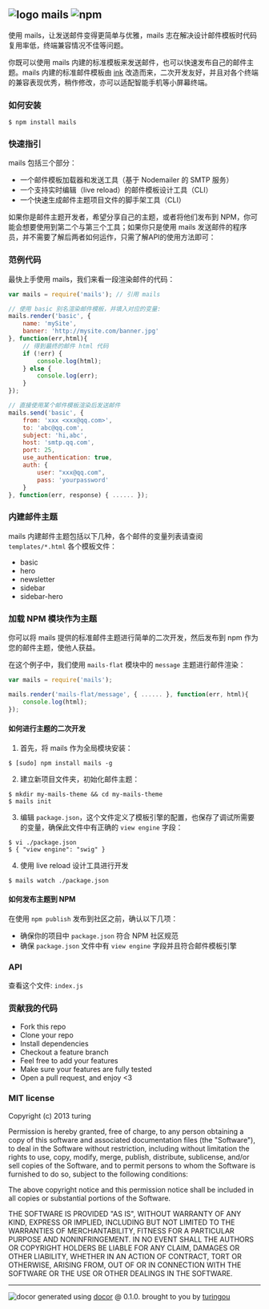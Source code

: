 ## ![logo](http://ww2.sinaimg.cn/large/61ff0de3gw1eajmy0wdikj2014014wea.jpg) mails ![npm](https://badge.fury.io/js/mails.png)

使用 mails，让发送邮件变得更简单与优雅，mails 志在解决设计邮件模板时代码复用率低，终端兼容情况不佳等问题。

你既可以使用 mails 内建的标准模板来发送邮件，也可以快速发布自己的邮件主题。mails 内建的标准邮件模板由 [ink](http://zurb.com/ink) 改造而来，二次开发友好，并且对各个终端的兼容表现优秀，稍作修改，亦可以适配智能手机等小屏幕终端。

### 如何安装
````
$ npm install mails
````

### 快速指引

mails 包括三个部分：

- 一个邮件模板加载器和发送工具（基于 Nodemailer 的 SMTP 服务）  
- 一个支持实时编辑（live reload）的邮件模板设计工具（CLI）  
- 一个快速生成邮件主题项目文件的脚手架工具（CLI）  

如果你是邮件主题开发者，希望分享自己的主题，或者将他们发布到 NPM，你可能会想要使用到第二个与第三个工具；如果你只是使用 mails 发送邮件的程序员，并不需要了解后两者如何运作，只需了解API的使用方法即可：

### 范例代码
最快上手使用 mails，我们来看一段渲染邮件的代码：
````javascript
var mails = require('mails'); // 引用 mails

// 使用 basic 别名渲染邮件模板，并填入对应的变量:
mails.render('basic', {
    name: 'mySite',
    banner: 'http://mysite.com/banner.jpg'
}, function(err,html){
    // 得到最终的邮件 html 代码
    if (!err) {
        console.log(html);
    } else {
        console.log(err);
    }
});

// 直接使用某个邮件模板渲染后发送邮件
mails.send('basic', {
    from: 'xxx <xxx@qq.com>',
    to: 'abc@qq.com',
    subject: 'hi,abc',
    host: 'smtp.qq.com',
    port: 25,
    use_authentication: true,
    auth: {
        user: "xxx@qq.com",
        pass: 'yourpassword'
    }
}, function(err, response) { ...... });
````
### 内建邮件主题
mails 内建邮件主题包括以下几种，各个邮件的变量列表请查阅 `templates/*.html` 各个模板文件：

- basic
- hero
- newsletter
- sidebar
- sidebar-hero

### 加载 NPM 模块作为主题
你可以将 mails 提供的标准邮件主题进行简单的二次开发，然后发布到 npm 作为您的邮件主题，使他人获益。

在这个例子中，我们使用 `mails-flat` 模块中的 `message` 主题进行邮件渲染：
````javascript
var mails = require('mails');

mails.render('mails-flat/message', { ...... }, function(err, html){
    console.log(html);
});
````
#### 如何进行主题的二次开发

1. 首先，将 mails 作为全局模块安装：

````
$ [sudo] npm install mails -g
````

2. 建立新项目文件夹，初始化邮件主题：

````
$ mkdir my-mails-theme && cd my-mails-theme
$ mails init
````

3. 编辑 `package.json`，这个文件定义了模板引擎的配置，也保存了调试所需要的变量，确保此文件中有正确的 `view engine` 字段：

````
$ vi ./package.json
$ { "view engine": "swig" }
````

4. 使用 live reload 设计工具进行开发

````
$ mails watch ./package.json 
````


#### 如何发布主题到 NPM
在使用 `npm publish` 发布到社区之前，确认以下几项：
- 确保你的项目中 `package.json` 符合 NPM 社区规范
- 确保 `package.json` 文件中有 `view engine` 字段并且符合邮件模板引擎

### API
查看这个文件: `index.js`

### 贡献我的代码
- Fork this repo
- Clone your repo
- Install dependencies
- Checkout a feature branch
- Feel free to add your features
- Make sure your features are fully tested
- Open a pull request, and enjoy <3

### MIT license
Copyright (c) 2013 turing

Permission is hereby granted, free of charge, to any person obtaining a copy
of this software and associated documentation files (the "Software"), to deal
in the Software without restriction, including without limitation the rights
to use, copy, modify, merge, publish, distribute, sublicense, and/or sell
copies of the Software, and to permit persons to whom the Software is
furnished to do so, subject to the following conditions:

The above copyright notice and this permission notice shall be included in
all copies or substantial portions of the Software.

THE SOFTWARE IS PROVIDED "AS IS", WITHOUT WARRANTY OF ANY KIND, EXPRESS OR
IMPLIED, INCLUDING BUT NOT LIMITED TO THE WARRANTIES OF MERCHANTABILITY,
FITNESS FOR A PARTICULAR PURPOSE AND NONINFRINGEMENT. IN NO EVENT SHALL THE
AUTHORS OR COPYRIGHT HOLDERS BE LIABLE FOR ANY CLAIM, DAMAGES OR OTHER
LIABILITY, WHETHER IN AN ACTION OF CONTRACT, TORT OR OTHERWISE, ARISING FROM,
OUT OF OR IN CONNECTION WITH THE SOFTWARE OR THE USE OR OTHER DEALINGS IN
THE SOFTWARE.


---
![docor](https://cdn1.iconfinder.com/data/icons/windows8_icons_iconpharm/26/doctor.png)
generated using [docor](https://github.com/turingou/docor.git) @ 0.1.0. brought to you by [turingou](https://github.com/turingou)